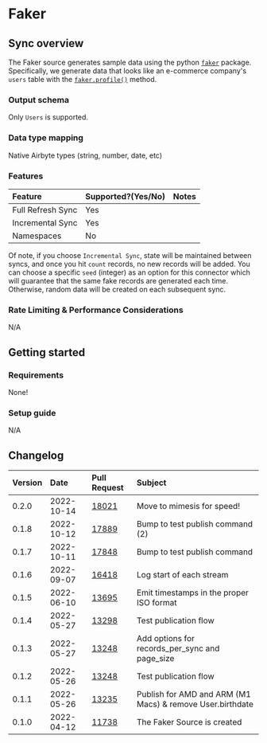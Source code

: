 # Faker

## Sync overview

The Faker source generates sample data using the python [`faker`](https://faker.readthedocs.io/) package. Specifically, we generate data that looks like an e-commerce company's `users` table with the [`faker.profile()`](https://faker.readthedocs.io/en/master/providers/faker.providers.profile.html) method.

### Output schema

Only `Users` is supported.

### Data type mapping

Native Airbyte types (string, number, date, etc)

### Features

| Feature           | Supported?\(Yes/No\) | Notes |
| :---------------- | :------------------- | :---- |
| Full Refresh Sync | Yes                  |       |
| Incremental Sync  | Yes                  |       |
| Namespaces        | No                   |       |

Of note, if you choose `Incremental Sync`, state will be maintained between syncs, and once you hit `count` records, no new records will be added.
You can choose a specific `seed` (integer) as an option for this connector which will guarantee that the same fake records are generated each time. Otherwise, random data will be created on each subsequent sync.

### Rate Limiting & Performance Considerations

N/A

## Getting started

### Requirements

None!

### Setup guide

N/A

## Changelog

| Version | Date       | Pull Request                                             | Subject                                                   |
| :------ | :--------- | :------------------------------------------------------- | :-------------------------------------------------------- |
| 0.2.0   | 2022-10-14 | [18021](https://github.com/airbytehq/airbyte/pull/18021)     | Move to mimesis for speed!                                |
| 0.1.8   | 2022-10-12 | [17889](https://github.com/airbytehq/airbyte/pull/17889) | Bump to test publish command (2)                          |
| 0.1.7   | 2022-10-11 | [17848](https://github.com/airbytehq/airbyte/pull/17848) | Bump to test publish command                              |
| 0.1.6   | 2022-09-07 | [16418](https://github.com/airbytehq/airbyte/pull/16418) | Log start of each stream                                  |
| 0.1.5   | 2022-06-10 | [13695](https://github.com/airbytehq/airbyte/pull/13695) | Emit timestamps in the proper ISO format                  |
| 0.1.4   | 2022-05-27 | [13298](https://github.com/airbytehq/airbyte/pull/13298) | Test publication flow                                     |
| 0.1.3   | 2022-05-27 | [13248](https://github.com/airbytehq/airbyte/pull/13248) | Add options for records_per_sync and page_size            |
| 0.1.2   | 2022-05-26 | [13248](https://github.com/airbytehq/airbyte/pull/13293) | Test publication flow                                     |
| 0.1.1   | 2022-05-26 | [13235](https://github.com/airbytehq/airbyte/pull/13235) | Publish for AMD and ARM (M1 Macs) & remove User.birthdate |
| 0.1.0   | 2022-04-12 | [11738](https://github.com/airbytehq/airbyte/pull/11738) | The Faker Source is created                               |
